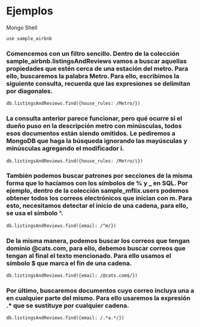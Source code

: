 # Ejemplos

Mongo Shell
```
use sample_airbnb
```

### Comencemos con un filtro sencillo. Dentro de la colección sample_airbnb.listingsAndReviews vamos a buscar aquellas propiedades que estén cerca de una estación del metro. Para ello, buscaremos la palabra Metro. Para ello, escribimos la siguiente consulta, recuerda que las expresiones se delimitan por diagonales.
```
db.listingsAndReviews.find({house_rules: /Metro/})
```

### La consulta anterior parece funcionar, pero qué ocurre si el dueño puso en la descripción metro con minúsculas, todos esos documentos están siendo omitidos. Le pediremos a MongoDB que haga la búsqueda ignorando las mayúsculas y minúsculas agregando el modificador i.

```
db.listingsAndReviews.find({house_rules: /Metro/i})
```

### También podemos buscar patrones por secciones de la misma forma que lo hacíamos con los símbolos de % y _ en SQL. Por ejemplo, dentro de la colección sample_mflix.users podemos obtener todos los correos electrónicos que inician con m. Para esto, necesitamos detectar el inicio de una cadena, para ello, se usa el símbolo ^.

```
db.listingsAndReviews.find({email: /^m/})
```

### De la misma manera, podemos buscar los correos que tengan dominio @cats.com, para ello, debemos buscar correos que tengan al final el texto mencionado. Para ello usamos el símbolo $ que marca el fin de una cadena.

```
db.listingsAndReviews.find({email: /@cats.com$/})
```

### Por último, buscaremos documentos cuyo correo incluya una a en cualquier parte del mismo. Para ello usaremos la expresión .* que se sustituye por cualquier cadena.

```
db.listingsAndReviews.find({email: /.*a.*/})
```

